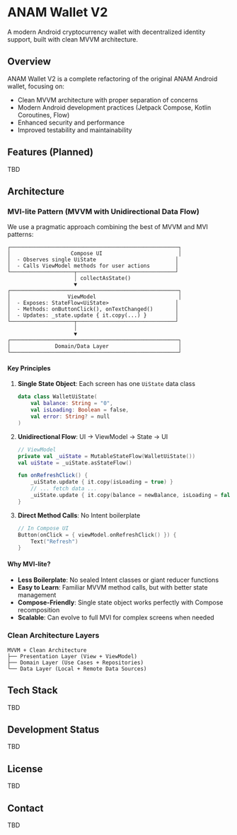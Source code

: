 # ANAM Wallet V2

A modern Android cryptocurrency wallet with decentralized identity support, built with clean MVVM architecture.

## Overview

ANAM Wallet V2 is a complete refactoring of the original ANAM Android wallet, focusing on:

- Clean MVVM architecture with proper separation of concerns
- Modern Android development practices (Jetpack Compose, Kotlin Coroutines, Flow)
- Enhanced security and performance
- Improved testability and maintainability

## Features (Planned)

TBD

## Architecture

### MVI-lite Pattern (MVVM with Unidirectional Data Flow)

We use a pragmatic approach combining the best of MVVM and MVI patterns:

```
┌─────────────────────────────────────────────────────┐
│                   Compose UI                        │
│  - Observes single UiState                         │
│  - Calls ViewModel methods for user actions        │
└────────────────────┬───────────────────────────────┘
                     │ collectAsState()
                     ▼
┌─────────────────────────────────────────────────────┐
│                  ViewModel                          │
│  - Exposes: StateFlow<UiState>                     │
│  - Methods: onButtonClick(), onTextChanged()       │
│  - Updates: _state.update { it.copy(...) }         │
└────────────────────┬───────────────────────────────┘
                     │
                     ▼
┌─────────────────────────────────────────────────────┐
│              Domain/Data Layer                      │
└─────────────────────────────────────────────────────┘
```

#### Key Principles

1. **Single State Object**: Each screen has one `UiState` data class
   ```kotlin
   data class WalletUiState(
       val balance: String = "0",
       val isLoading: Boolean = false,
       val error: String? = null
   )
   ```

2. **Unidirectional Flow**: UI → ViewModel → State → UI
   ```kotlin
   // ViewModel
   private val _uiState = MutableStateFlow(WalletUiState())
   val uiState = _uiState.asStateFlow()
   
   fun onRefreshClick() {
       _uiState.update { it.copy(isLoading = true) }
       // ... fetch data ...
       _uiState.update { it.copy(balance = newBalance, isLoading = false) }
   }
   ```

3. **Direct Method Calls**: No Intent boilerplate
   ```kotlin
   // In Compose UI
   Button(onClick = { viewModel.onRefreshClick() }) {
       Text("Refresh")
   }
   ```

#### Why MVI-lite?

- **Less Boilerplate**: No sealed Intent classes or giant reducer functions
- **Easy to Learn**: Familiar MVVM method calls, but with better state management
- **Compose-Friendly**: Single state object works perfectly with Compose recomposition
- **Scalable**: Can evolve to full MVI for complex screens when needed

### Clean Architecture Layers

```
MVVM + Clean Architecture
├── Presentation Layer (View + ViewModel)
├── Domain Layer (Use Cases + Repositories)
└── Data Layer (Local + Remote Data Sources)
```

## Tech Stack

TBD

## Development Status

TBD

## License

TBD

## Contact

TBD
